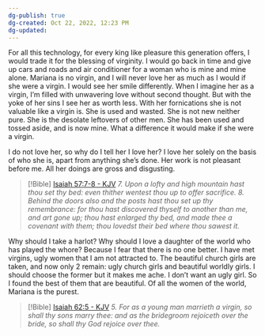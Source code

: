 ```yaml
---
dg-publish: true
dg-created: Oct 22, 2022, 12:23 PM
dg-updated: 
---
```


For all this technology, for every king like pleasure this generation offers, I would trade it for the blessing of virginity. I would go back in time and give up cars and roads and air conditioner for a woman who is mine and mine alone. Mariana is no virgin, and I will never love her as much as I would if she were a virgin. I would see her smile differently. When I imagine her as a virgin, I’m filled with unwavering love without second thought. But with the yoke of her sins I see her as worth less. With her fornications she is not valuable like a virgin is. She is used and wasted. She is not new neither pure. She is the desolate leftovers of other men. She has been used and tossed aside, and is now mine. What a difference it would make if she were a virgin.

I do not love her, so why do I tell her I love her? I love her solely on the basis of who she is, apart from anything she’s done. Her work is not pleasant before me. All her doings are gross and disgusting.

> [!Bible] [Isaiah 57:7-8 - KJV](https://bible-api.com/Isaiah+57:7-8?translation=kjv)
> *7. Upon a lofty and high mountain hast thou set thy bed: even thither wentest thou up to offer sacrifice.
> 8. Behind the doors also and the posts hast thou set up thy remembrance: for thou hast discovered thyself to another than me, and art gone up; thou hast enlarged thy bed, and made thee a covenant with them; thou lovedst their bed where thou sawest it.*

Why should I take a harlot? Why should I love a daughter of the world who has played the whore? Because I fear that there is no one better. I have met virgins, ugly women that I am not attracted to. The beautiful church girls are taken, and now only 2 remain: ugly church girls and beautiful worldly girls. I should choose the former but it makes me ache. I don’t want an ugly girl. So I found the best of them that are beautiful. Of all the women of the world, Mariana is the purest.

> [!Bible] [Isaiah 62:5 - KJV](https://bible-api.com/Isaiah+62:5?translation=kjv)
> *5. For as a young man marrieth a virgin,
so shall thy sons marry thee: and
as the bridegroom rejoiceth over the bride,
so shall thy God rejoice over thee.*
